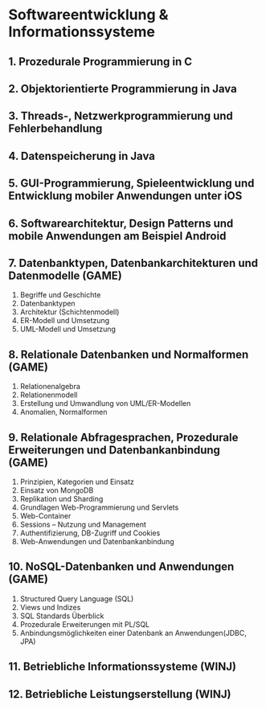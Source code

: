 # Softwareentwicklung & Informationssysteme

## 1. Prozedurale Programmierung in C

## 2. Objektorientierte Programmierung in Java

## 3. Threads-, Netzwerkprogrammierung und Fehlerbehandlung

## 4. Datenspeicherung in Java

## 5. GUI-Programmierung, Spieleentwicklung und Entwicklung mobiler Anwendungen unter iOS

## 6. Softwarearchitektur, Design Patterns und mobile Anwendungen am Beispiel Android

## 7. Datenbanktypen, Datenbankarchitekturen und Datenmodelle (GAME)

1. Begriffe und Geschichte
2. Datenbanktypen
3. Architektur (Schichtenmodell)
4. ER-Modell und Umsetzung
5. UML-Modell und Umsetzung

## 8. Relationale Datenbanken und Normalformen (GAME)

1. Relationenalgebra
2. Relationenmodell
3. Erstellung und Umwandlung von UML/ER-Modellen
4. Anomalien, Normalformen

## 9. Relationale Abfragesprachen, Prozedurale Erweiterungen und Datenbankanbindung (GAME)

1. Prinzipien, Kategorien und Einsatz
2. Einsatz von MongoDB
3. Replikation und Sharding
4. Grundlagen Web-Programmierung und Servlets
5. Web-Container
6. Sessions – Nutzung und Management
7. Authentifizierung, DB-Zugriff und Cookies
8. Web-Anwendungen und Datenbankanbindung

## 10. NoSQL-Datenbanken und Anwendungen (GAME)

1. Structured Query Language (SQL)
2. Views und Indizes
3. SQL Standards Überblick
4. Prozedurale Erweiterungen mit PL/SQL
5. Anbindungsmöglichkeiten einer Datenbank an Anwendungen(JDBC, JPA)

## 11. Betriebliche Informationssysteme (WINJ)

## 12. Betriebliche Leistungserstellung (WINJ)
